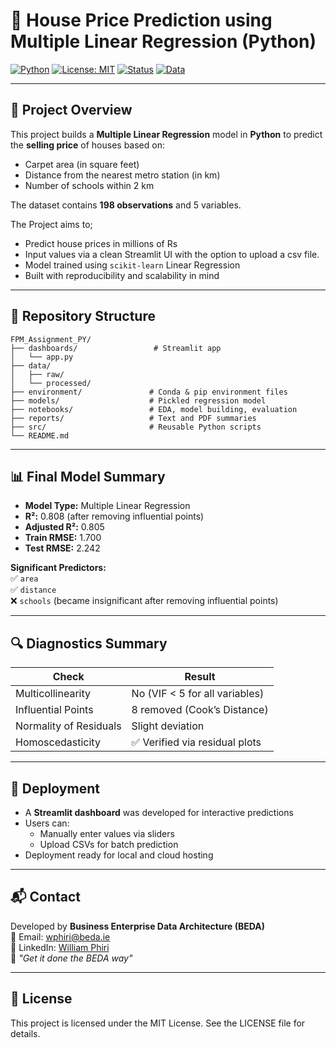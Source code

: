 
# 🏡 House Price Prediction using Multiple Linear Regression (Python)

[![Python](https://img.shields.io/badge/Built%20With-Python-blue?logo=python)](https://www.python.org/)
[![License: MIT](https://img.shields.io/badge/License-MIT-yellow.svg)](https://opensource.org/licenses/MIT)
[![Status](https://img.shields.io/badge/Status-Complete-brightgreen.svg)]()
[![Data](https://img.shields.io/badge/Data-Cleaned-lightgrey)]()

---

## 📘 Project Overview

This project builds a **Multiple Linear Regression** model in **Python** to predict the **selling price** of houses based on:

- Carpet area (in square feet)
- Distance from the nearest metro station (in km)
- Number of schools within 2 km

The dataset contains **198 observations** and 5 variables.

The Project aims to;
- Predict house prices in millions of Rs
- Input values via a clean Streamlit UI with the option to upload a csv file.
- Model trained using `scikit-learn` Linear Regression
- Built with reproducibility and scalability in mind
  
---

## 📂 Repository Structure

```
FPM_Assignment_PY/
├── dashboards/                 # Streamlit app
│   └── app.py
├── data/
│   ├── raw/
│   └── processed/
├── environment/               # Conda & pip environment files
├── models/                    # Pickled regression model
├── notebooks/                 # EDA, model building, evaluation
├── reports/                   # Text and PDF summaries
├── src/                       # Reusable Python scripts
└── README.md
```

---

## 📊 Final Model Summary

- **Model Type:** Multiple Linear Regression
- **R²:** 0.808 (after removing influential points)
- **Adjusted R²:** 0.805
- **Train RMSE:** 1.700
- **Test RMSE:** 2.242

**Significant Predictors:**  
✅ `area`  
✅ `distance`  
❌ `schools` (became insignificant after removing influential points)

---

## 🔍 Diagnostics Summary

| Check                   | Result                         |
|------------------------|--------------------------------|
| Multicollinearity      | No (VIF < 5 for all variables) |
| Influential Points     | 8 removed (Cook’s Distance)    |
| Normality of Residuals | Slight deviation               |
| Homoscedasticity       | ✅ Verified via residual plots  |

---

## 🚀 Deployment

- A **Streamlit dashboard** was developed for interactive predictions
- Users can:
  - Manually enter values via sliders
  - Upload CSVs for batch prediction
- Deployment ready for local and cloud hosting

---

## 📬 Contact

Developed by **Business Enterprise Data Architecture (BEDA)**  
📩 Email: [wphiri@beda.ie](mailto:wphiri@beda.ie)  
🔗 LinkedIn: [William Phiri](https://www.linkedin.com/in/william-phiri-866b8443/)  
🧭 _"Get it done the BEDA way"_

---

## 📄 License

This project is licensed under the MIT License. See the LICENSE file for details.
